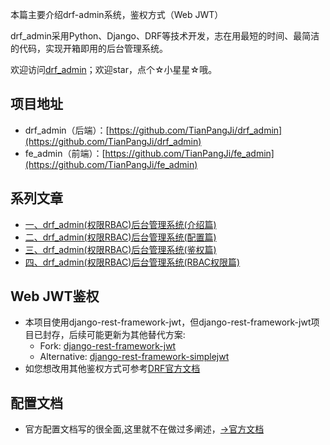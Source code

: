 本篇主要介绍drf-admin系统，鉴权方式（Web JWT）

drf_admin采用Python、Django、DRF等技术开发，志在用最短的时间、最简洁的代码，实现开箱即用的后台管理系统。

欢迎访问[drf_admin](https://github.com/TianPangJi/drf_admin)；欢迎star，点个☆小星星☆哦。

## 项目地址
* drf_admin（后端）：[https://github.com/TianPangJi/drf_admin](https://github.com/TianPangJi/drf_admin)
* fe_admin（前端）：[https://github.com/TianPangJi/fe_admin](https://github.com/TianPangJi/fe_admin)

## 系列文章
* [一、drf_admin(权限RBAC)后台管理系统(介绍篇)](https://blog.csdn.net/Mr_w_ang/article/details/111303774)
* [二、drf_admin(权限RBAC)后台管理系统(配置篇)](https://blog.csdn.net/Mr_w_ang/article/details/113483668)
* [三、drf_admin(权限RBAC)后台管理系统(鉴权篇)](https://blog.csdn.net/Mr_w_ang/article/details/113484448)
* [四、drf_admin(权限RBAC)后台管理系统(RBAC权限篇)](https://blog.csdn.net/Mr_w_ang/article/details/114898401)

## Web JWT鉴权
* 本项目使用django-rest-framework-jwt，但django-rest-framework-jwt项目已封存，后续可能更新为其他替代方案:
    * Fork: [django-rest-framework-jwt](https://github.com/Styria-Digital/django-rest-framework-jwt)
    * Alternative: [django-rest-framework-simplejwt](https://github.com/davesque/django-rest-framework-simplejwt)
* 如您想改用其他鉴权方式可参考[DRF官方文档](https://www.django-rest-framework.org/api-guide/authentication/#authentication)

## 配置文档
* 官方配置文档写的很全面,这里就不在做过多阐述，[→官方文档](https://jpadilla.github.io/django-rest-framework-jwt/)